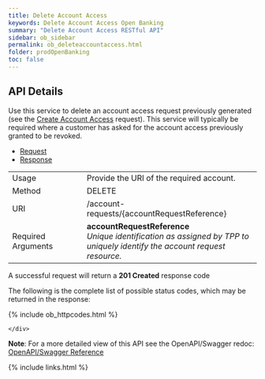 ```yaml
---
title: Delete Account Access
keywords: Delete Account Access Open Banking 
summary: "Delete Account Access RESTful API"
sidebar: ob_sidebar
permalink: ob_deleteaccountaccess.html
folder: prodOpenBanking
toc: false
---
```


## API Details

Use this service to delete an account access request previously generated (see the [Create Account Access](ob_createaccountaccess.html) request). 
This service will typically be required where a customer has asked for the account access previously granted to be revoked.



<ul id="profileTabs" class="nav nav-tabs">
    <li class="active"><a href="#profile" data-toggle="tab">Request</a></li>
    <li><a href="#about" data-toggle="tab">Response</a></li>
   
</ul>
  <div class="tab-content">
<div role="tabpanel" class="tab-pane active" id="profile">


  <table>
<colgroup>
<col width="30%" />
<col width="90%" />
</colgroup>

<tbody>
<tr>
<td markdown="span">Usage</td>
<td markdown="span">Provide the URI of the required account. </td>
</tr>
<tr>
<td markdown="span">Method</td>
<td markdown="span"><span class="label label-danger">DELETE </span>
</td>
</tr>
<tr>
<td markdown="span">URI</td>
<td markdown="span">/account-requests/{accountRequestReference}
</td>
</tr>
<tr>
<td markdown="span">Required Arguments</td>
<td markdown="span"><b>accountRequestReference</b>
<br/><i>Unique identification as assigned by TPP to uniquely identify the account request resource.</i>
</td>
</tr>
</tbody>
</table>



</div>

<div role="tabpanel" class="tab-pane" id="about">
<p>A successful request will return a <b>201 Created</b> response code</p>
<p>The following is the complete list of possible status codes, which may be returned in the response:</p>
    {% include ob_httpcodes.html %}
    
 
    </div>


</div>

<p><b>Note</b>: For a more detailed view of this API see the OpenAPI/Swagger redoc: <a href="https://sentenial.github.io/open-banking-swagger/docs/redoc.html#operation/deleteAccountRequestUsingDELETE" target = "_blank"><i class="fa fa-cogs"></i> OpenAPI/Swagger Reference</a> </p>

{% include links.html %}
